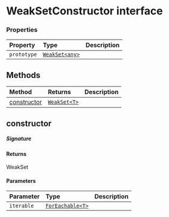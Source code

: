 # WeakSetConstructor interface










### Properties

| Property	   | Type	| Description|
|:-------------|:-------|:-----------|
|`prototype`      | [`WeakSet<any>`](WeakSet.md) |  |




## Methods

| Method	   |  Returns	| Description|
|:-------------|:-------|:-----------|
|[constructor<T>](#constructor<t>~xwmg9)      | [`WeakSet<T>`](WeakSet.md) |  |



## constructor<T>



##### Signature

#### Returns
WeakSet<T>

#### Parameters


| Parameter	   | Type    | Description |
|:-------------|:---------------|:------------|
| `iterable`    | [`ForEachable<T>`](ForEachable.md) |  |


